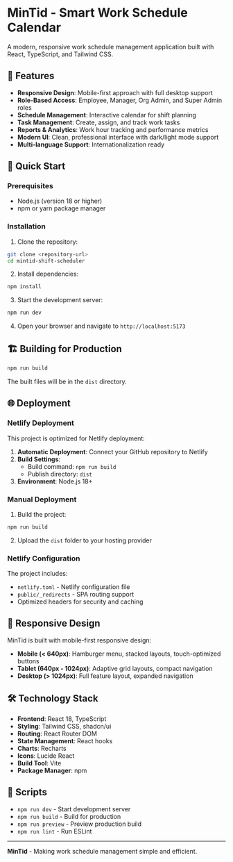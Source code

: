 # MinTid - Smart Work Schedule Calendar

A modern, responsive work schedule management application built with React, TypeScript, and Tailwind CSS.

## 🌟 Features

- **Responsive Design**: Mobile-first approach with full desktop support
- **Role-Based Access**: Employee, Manager, Org Admin, and Super Admin roles
- **Schedule Management**: Interactive calendar for shift planning
- **Task Management**: Create, assign, and track work tasks
- **Reports & Analytics**: Work hour tracking and performance metrics
- **Modern UI**: Clean, professional interface with dark/light mode support
- **Multi-language Support**: Internationalization ready

## 🚀 Quick Start

### Prerequisites

- Node.js (version 18 or higher)
- npm or yarn package manager

### Installation

1. Clone the repository:
```bash
git clone <repository-url>
cd mintid-shift-scheduler
```

2. Install dependencies:
```bash
npm install
```

3. Start the development server:
```bash
npm run dev
```

4. Open your browser and navigate to `http://localhost:5173`

## 🏗️ Building for Production

```bash
npm run build
```

The built files will be in the `dist` directory.

## 🌐 Deployment

### Netlify Deployment

This project is optimized for Netlify deployment:

1. **Automatic Deployment**: Connect your GitHub repository to Netlify
2. **Build Settings**: 
   - Build command: `npm run build`
   - Publish directory: `dist`
3. **Environment**: Node.js 18+

### Manual Deployment

1. Build the project:
```bash
npm run build
```

2. Upload the `dist` folder to your hosting provider

### Netlify Configuration

The project includes:
- `netlify.toml` - Netlify configuration file
- `public/_redirects` - SPA routing support
- Optimized headers for security and caching

## 📱 Responsive Design

MinTid is built with mobile-first responsive design:

- **Mobile (< 640px)**: Hamburger menu, stacked layouts, touch-optimized buttons
- **Tablet (640px - 1024px)**: Adaptive grid layouts, compact navigation
- **Desktop (> 1024px)**: Full feature layout, expanded navigation

## 🛠️ Technology Stack

- **Frontend**: React 18, TypeScript
- **Styling**: Tailwind CSS, shadcn/ui
- **Routing**: React Router DOM
- **State Management**: React hooks
- **Charts**: Recharts
- **Icons**: Lucide React
- **Build Tool**: Vite
- **Package Manager**: npm

## 📝 Scripts

- `npm run dev` - Start development server
- `npm run build` - Build for production
- `npm run preview` - Preview production build
- `npm run lint` - Run ESLint

---

**MinTid** - Making work schedule management simple and efficient.
